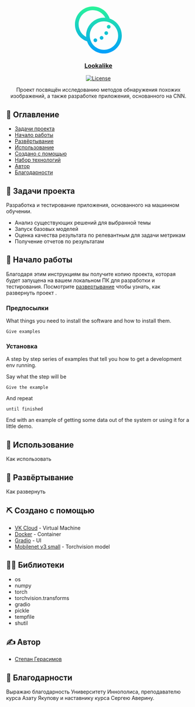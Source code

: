 <p align="center">
  <a href="" rel="noopener">
  <svg version="1.1" id="Capa_1" xmlns="http://www.w3.org/2000/svg" xmlns:xlink="http://www.w3.org/1999/xlink" x="0px" y="0px" viewBox="0 0 512 512" style="enable-background:new 0 0 200 200;" xml:space="preserve" width = "128px" heigh = "128px"><linearGradient id="SVGID_1_" gradientUnits="userSpaceOnUse" x1="256" y1="514" x2="256" y2="2" gradientTransform="matrix(1 0 0 -1 0 514)"><stop offset="0" style="stop-color:#2AF598"></stop><stop offset="1" style="stop-color:#009EFD"></stop></linearGradient><path style="fill:url(#SVGID_1_);" d="M379.694,132.34c-12.291-36.113-35.346-68.437-65.738-91.864C279.605,13.997,238.471,0,195,0 C87.477,0,0,87.477,0,195c0,83.956,53.799,158.119,132.345,184.708C158.514,456.563,231.404,512,317,512 c107.523,0,195-87.477,195-195C512,231.399,456.556,158.506,379.694,132.34z M40,195c0-85.467,69.533-155,155-155 c58.114,0,110.638,32.719,137.07,82.578c-4.974-0.382-10-0.578-15.07-0.578c-107.523,0-195,87.477-195,195 c0,5.082,0.197,10.118,0.581,15.103C72.667,305.723,40,253.337,40,195z M317,472c-85.467,0-155-69.533-155-155s69.533-155,155-155 s155,69.533,155,155S402.467,472,317,472z M389,221c0,11.046-8.954,20-20,20s-20-8.954-20-20s8.954-20,20-20S389,209.954,389,221z M362,290c0,11.046-8.954,20-20,20s-20-8.954-20-20s8.954-20,20-20S362,278.954,362,290z M311,342c0,11.046-8.954,20-20,20 s-20-8.954-20-20s8.954-20,20-20S311,330.954,311,342z M243,368c0,11.046-8.954,20-20,20s-20-8.954-20-20s8.954-20,20-20 S243,356.954,243,368z"></path></svg>
</p>

<h3 align="center">Lookalike</h3>

<div align="center">

[![License](https://img.shields.io/badge/license-MIT-blue.svg)](/LICENSE)

</div>

<p align="center"> Проект посвящён исследованию методов обнаружения похожих изображений, а также разработке приложения, основанного на CNN.
    <br> 
</p>

## 📝 Оглавление

- [Задачи проекта](#about)
- [Начало работы](#getting_started)
- [Развёртывание](#deployment)
- [Использование](#usage)
- [Создано с помощью](#built_using)
- [Набор технологий](#technologies)
- [Автор](#author)
- [Благодарности](#acknowledgement)

## 🧐 Задачи проекта <a name = "about"></a>

Разработка и тестирование приложения, основанного на машинном обучении.

- Анализ существующих решений для выбранной темы
- Запуск базовых моделей
- Оценка качества результата по релевантным для задачи метрикам
- Получение отчетов по результатам


## 🏁 Начало работы  <a name = "getting_started"></a>

Благодаря этим инструкциям вы получите копию проекта, которая будет запущена на вашем локальном ПК для разработки и тестирования. Посмотрите [развертывание](#deployment) чтобы узнать, как развернуть проект .

### Предпосылки

What things you need to install the software and how to install them.

```
Give examples
```

### Установка

A step by step series of examples that tell you how to get a development env running.

Say what the step will be

```
Give the example
```

And repeat

```
until finished
```

End with an example of getting some data out of the system or using it for a little demo.


## 🎈 Использование <a name="usage"></a>

Как использовать

## 🚀 Развёртывание <a name = "deployment"></a>

Как развернуть

## ⛏️ Создано с помощью <a name = "built_using"></a>

- [VK Cloud](https://cloud.vk.com/) - Virtual Machine
- [Docker](https://www.docker.com/) - Container
- [Gradio](https://www.gradio.app/) - UI
- [Mobilenet v3 small](https://pytorch.org/vision/main/models/generated/torchvision.models.mobilenet_v3_small.html) - Torchvision model

## 👨‍💻 Библиотеки <a name = "technologies"></a>

- os
- numpy
- torch
- torchvision.transforms
- gradio
- pickle
- tempfile
- shutil

## ✍️ Автор <a name = "author"></a>

- [Степан Герасимов](https://t.me/ninjaaaaa999)

## 🎉 Благодарности <a name = "acknowledgement"></a>

Выражаю благодарность Университету Иннополиса, преподавателю курса Азату Якупову и наставнику курса Сергею Аверину.